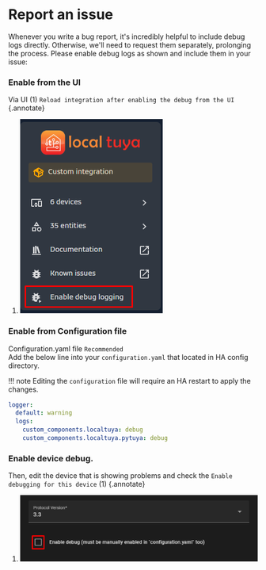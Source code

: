 # Report an issue

Whenever you write a bug report, it's incredibly helpful to include debug logs directly. Otherwise, we'll need to request them separately, prolonging the process. Please enable debug logs as shown and include them in your issue:


### Enable from the UI
Via UI (1)
`Reload integration after enabling the debug from the UI`
{.annotate}

1. ![](images/report_bug_enable_debug_ui.png)



### Enable from Configuration file 
Configuration.yaml file `Recommended` <br>
Add the below line into your `configuration.yaml` that located in HA config directory. <br>

!!! note 
    Editing the `configuration` file will require an HA restart to apply the changes.

```yaml
logger:
  default: warning
  logs:
    custom_components.localtuya: debug
    custom_components.localtuya.pytuya: debug
```

### Enable device debug.
Then, edit the device that is showing problems and check the `Enable debugging for this device` (1)
{.annotate}

1. ![](images/report_bug_enable_device_debug.png)
